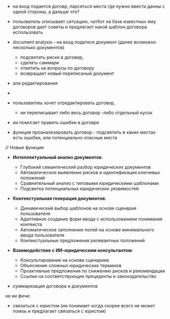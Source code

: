 - на вход подается договр, парсяться места где нужно ввести данны с одной стороны, а дальше что?

- польователь описывает ситуацию, чатбот на базе известных ему договоров дает советы и предлагает какой шаблон договора использовать

- document analysis - на вход податеся документ (далее возможно несколько документов)
  - подсветить риски в договер,
  - сделать саммари
  - ответить на вопросы по договору
  - возвращает новый переписаный документ

- апи  редактирования
-

- пользоватлеь хочет отредактировать договор,
  - ии переписывает либо весь договор
    -либо отдельный кусок

- ии помогает править ошибки в договре

- функция проанализировать договор - подсветить в каких местах есть ошибки, или потенциально опасные места

// Новые функции

- **Интеллектуальный анализ документов**:
  - Глубокий семантический разбор юридических документов
  - Автоматическое выявление рисков и идентификация ключевых положений
  - Сравнительный анализ с типовыми юридическими шаблонами
  - Подсветка потенциальных юридических уязвимостей

- **Контекстуальная генерация документов**:
  - Динамический выбор шаблонов на основе сценария пользователя
  - Адаптивное создание форм ввода с использованием понимания контекста
  - Автоматическое заполнение полей на основе минимального ввода пользователя
  - Контекстуальные предложения релевантных положений

- **Взаимодействие с ИИ-юридическим консультантом**:
  - Консультирование на основе сценариев
  - Объяснение сложных юридических терминов
  - Проактивные предложения по снижению рисков и рекомендации
  - Ссылки на соответствующие прецеденты и законодательство

- суммаризация договора и документов

не ии фичи:

- связаться с юристом (ии понимает когда скорее всего не может помоь и предлагает связаться с юристом)
